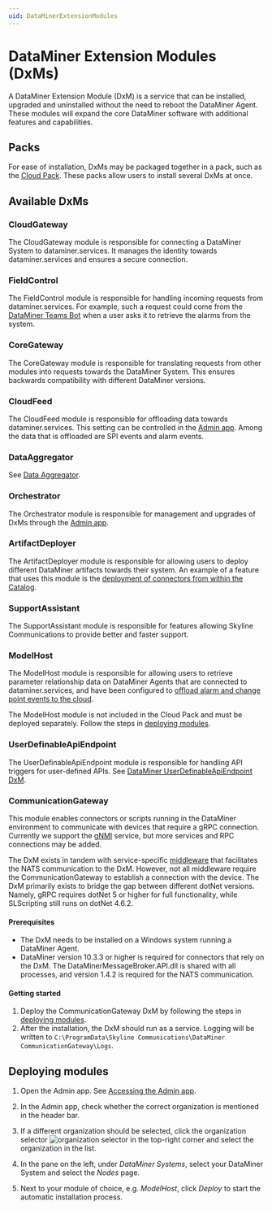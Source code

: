 ```yaml
---
uid: DataMinerExtensionModules
---
```


# DataMiner Extension Modules (DxMs)

A DataMiner Extension Module (DxM) is a service that can be installed, upgraded and uninstalled without the need to reboot the DataMiner Agent. These modules will expand the core DataMiner software with additional features and capabilities.

## Packs

For ease of installation, DxMs may be packaged together in a pack, such as the [Cloud Pack](xref:CloudPackages). These packs allow users to install several DxMs at once.

## Available DxMs

### CloudGateway

The CloudGateway module is responsible for connecting a DataMiner System to dataminer.services. It manages the identity towards dataminer.services and ensures a secure connection.

### FieldControl

The FieldControl module is responsible for handling incoming requests from dataminer.services. For example, such a request could come from the [DataMiner Teams Bot](xref:DataMiner_Teams_bot) when a user asks it to retrieve the alarms from the system.

### CoreGateway

The CoreGateway module is responsible for translating requests from other modules into requests towards the DataMiner System. This ensures backwards compatibility with different DataMiner versions.

### CloudFeed

The CloudFeed module is responsible for offloading data towards dataminer.services. This setting can be controlled in the [Admin app](xref:Controlling_cloudfeed_data_offloads). Among the data that is offloaded are SPI events and alarm events.

### DataAggregator

See [Data Aggregator](xref:Data_Aggregator_DxM).

### Orchestrator

The Orchestrator module is responsible for management and upgrades of DxMs through the [Admin app](xref:Managing_cloud-connected_nodes).

### ArtifactDeployer

The ArtifactDeployer module is responsible for allowing users to deploy different DataMiner artifacts towards their system. An example of a feature that uses this module is the [deployment of connectors from within the Catalog](xref:Deploying_A_DataMiner_Connector_to_your_system).

### SupportAssistant

The SupportAssistant module is responsible for features allowing Skyline Communications to provide better and faster support.

### ModelHost

The ModelHost module is responsible for allowing users to retrieve parameter relationship data on DataMiner Agents that are connected to dataminer.services, and have been configured to [offload alarm and change point events to the cloud](xref:Controlling_cloudfeed_data_offloads).

The ModelHost module is not included in the Cloud Pack and must be deployed separately. Follow the steps in [deploying modules](#deploying-modules).

### UserDefinableApiEndpoint

The UserDefinableApiEndpoint module is responsible for handling API triggers for user-defined APIs. See [DataMiner UserDefinableApiEndpoint DxM](xref:UD_APIs_UserDefinableApiEndpoint).

### CommunicationGateway

This module enables connectors or scripts running in the DataMiner environment to communicate with devices that require a gRPC connection. Currently we support the [gNMI](xref:DSI_OpenConfig_Introduction#gnmi) service, but more services and RPC connections may be added.

The DxM exists in tandem with service-specific [middleware](xref:Nuget_Communication_Middleware) that facilitates the NATS communication to the DxM. However, not all middleware require the CommunicationGateway to establish a connection with the device. The DxM primarily exists to bridge the gap between different dotNet versions. Namely, gRPC requires dotNet 5 or higher for full functionality, while SLScripting still runs on dotNet 4.6.2.

#### Prerequisites

* The DxM needs to be installed on a Windows system running a DataMiner Agent.
* DataMiner version 10.3.3 or higher is required for connectors that rely on the DxM. The DataMinerMessageBroker.API.dll is shared with all processes, and version 1.4.2 is required for the NATS communication.

#### Getting started

1. Deploy the CommunicationGateway DxM by following the steps in [deploying modules](#deploying-modules).
1. After the installation, the DxM should run as a service. Logging will be written to `C:\ProgramData\Skyline Communications\DataMiner CommunicationGateway\Logs`.

## Deploying modules

1. Open the Admin app. See [Accessing the Admin app](xref:Accessing_the_Admin_app).

1. In the Admin app, check whether the correct organization is mentioned in the header bar.

1. If a different organization should be selected, click the organization selector ![organization selector](~/user-guide/images/Cloud_Admin_Selector_icon.png) in the top-right corner and select the organization in the list.

1. In the pane on the left, under *DataMiner Systems*, select your DataMiner System and select the *Nodes* page.

1. Next to your module of choice, e.g. *ModelHost*, click *Deploy* to start the automatic installation process.

